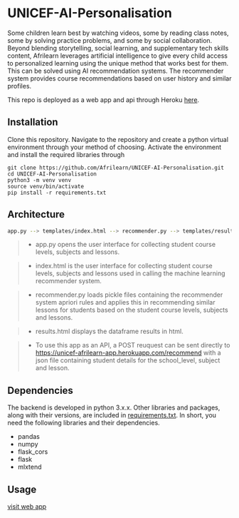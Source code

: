 # UNICEF-AI-Personalisation
Some children learn best by watching videos, some by reading class notes, some by solving practice problems, and some by social collaboration. Beyond blending storytelling, social learning, and supplementary tech skills content, Afrilearn leverages artificial intelligence to give every child access to personalized learning using the unique method that works best for them. This can be solved using AI recommendation systems. The recommender system provides course recommendations based on user history and similar profiles.

This repo is deployed as a web app and api through Heroku [here](https://unicef-afrilearn-app.herokuapp.com/).

## Installation
Clone this repository. Navigate to the repository and create a python virtual environment through your method of choosing. Activate the environment and install the required libraries through
```
git clone https://github.com/Afrilearn/UNICEF-AI-Personalisation.git
cd UNICEF-AI-Personalisation
python3 -m venv venv
source venv/bin/activate
pip install -r requirements.txt
```

## Architecture
```bash
app.py --> templates/index.html --> recommender.py --> templates/results.html
```
> - app.py opens the user interface for collecting student course levels, subjects and lessons.

> - index.html is the user interface for collecting student course levels, subjects and lessons used in calling the machine learning recommender system.

> - recommender.py loads pickle files containing the recommender system apriori rules and applies this in recommending similar lessons for students based on the student course levels, subjects and lessons.

> - results.html displays the dataframe results in html.

> - To use this app as an API, a POST reuquest can be sent directly to https://unicef-afrilearn-app.herokuapp.com/recommend with a json file containing student details for the school_level, subject and lesson.

## Dependencies
The backend is developed in python 3.x.x. Other libraries and packages, along with their versions, are included in [requirements.txt]('../../requirements.txt'). In short, you need the following libraries and their dependencies.
- pandas
- numpy
- flask_cors
- flask
- mlxtend

## Usage
<a href="https://unicef-afrilearn-app.herokuapp.com/">visit web app</a>
